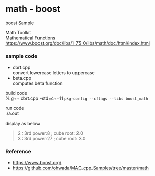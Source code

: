 math - boost
===============

boost Sample <br/>

Math Toolkit <br/>
Mathematical Functions <br/>
https://www.boost.org/doc/libs/1_75_0/libs/math/doc/html/index.html <br/>


### sample code <br/>
- cbrt.cpp <br/>
convert lowercase letters to uppercase <br/>
- beta.cpp  <br/>
computes beta function  <br/>


build code <br/>
% g++ cbrt.cpp  -std=c++11 `pkg-config --cflags --libs boost_math` <br/>

run code  <br/>
 ./a.out <br/>

display as below <br/>
> 2 : 3rd power:8 ; cube root: 2.0  <br/>
> 3 : 3rd power:27 ; cube root: 3.0  <br/>



### Reference <br/>
- https://www.boost.org/
- https://github.com/ohwada/MAC_cpp_Samples/tree/master/math

